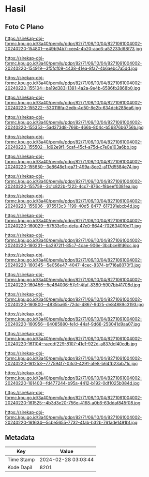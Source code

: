# Hasil

## Foto C Plano

https://sirekap-obj-formc.kpu.go.id/3a40/pemilu/pdpr/82/71/06/10/04/8271061004002-20240220-154801--e49b94b7-cee4-4b20-aac6-a52233d68f73.jpg

https://sirekap-obj-formc.kpu.go.id/3a40/pemilu/pdpr/82/71/06/10/04/8271061004002-20240220-154919--3f5fcf09-4438-41ea-8fa7-4b6aebc7a5dd.jpg

https://sirekap-obj-formc.kpu.go.id/3a40/pemilu/pdpr/82/71/06/10/04/8271061004002-20240220-155104--ba19d383-1391-4a2a-9e4b-6586fb2868b0.jpg

https://sirekap-obj-formc.kpu.go.id/3a40/pemilu/pdpr/82/71/06/10/04/8271061004002-20240220-155222--530118fa-2edb-4d50-8e2b-634dcb285ea6.jpg

https://sirekap-obj-formc.kpu.go.id/3a40/pemilu/pdpr/82/71/06/10/04/8271061004002-20240220-155353--5ad373d8-766b-466b-804c-b56876b6756b.jpg

https://sirekap-obj-formc.kpu.go.id/3a40/pemilu/pdpr/82/71/06/10/04/8271061004002-20240220-155502--1d92e9f1-5caf-45cf-a75d-c7e0e103a6bb.jpg

https://sirekap-obj-formc.kpu.go.id/3a40/pemilu/pdpr/82/71/06/10/04/8271061004002-20240220-155650--3e8648e1-ea71-499a-8ce2-a117d5584e74.jpg

https://sirekap-obj-formc.kpu.go.id/3a40/pemilu/pdpr/82/71/06/10/04/8271061004002-20240220-155759--2c1c822b-f223-4cc7-876c-f8beef0381ea.jpg

https://sirekap-obj-formc.kpu.go.id/3a40/pemilu/pdpr/82/71/06/10/04/8271061004002-20240220-155906--975513c3-1199-40d5-8477-617391ebcb4d.jpg

https://sirekap-obj-formc.kpu.go.id/3a40/pemilu/pdpr/82/71/06/10/04/8271061004002-20240220-160029--57533e9c-defa-47e0-8644-7026340f0c71.jpg

https://sirekap-obj-formc.kpu.go.id/3a40/pemilu/pdpr/82/71/06/10/04/8271061004002-20240220-160231--ba2972f1-85c7-4cae-906e-3bcbce8fd6cc.jpg

https://sirekap-obj-formc.kpu.go.id/3a40/pemilu/pdpr/82/71/06/10/04/8271061004002-20240220-160345--5e056e47-4047-4cec-8374-bf716a8070f3.jpg

https://sirekap-obj-formc.kpu.go.id/3a40/pemilu/pdpr/82/71/06/10/04/8271061004002-20240220-160456--5c464006-57c1-4faf-8380-5907bb41708d.jpg

https://sirekap-obj-formc.kpu.go.id/3a40/pemilu/pdpr/82/71/06/10/04/8271061004002-20240220-160800--4835ba65-72dd-4867-9d25-de84889c3193.jpg

https://sirekap-obj-formc.kpu.go.id/3a40/pemilu/pdpr/82/71/06/10/04/8271061004002-20240220-160956--64085880-fe1d-44af-9d68-253041d9aa07.jpg

https://sirekap-obj-formc.kpu.go.id/3a40/pemilu/pdpr/82/71/06/10/04/8271061004002-20240220-161104--aeddf229-8107-41e1-922d-a837dcf40cdb.jpg

https://sirekap-obj-formc.kpu.go.id/3a40/pemilu/pdpr/82/71/06/10/04/8271061004002-20240220-161253--777594f7-03c0-4291-afe8-b64fb23ab71c.jpg

https://sirekap-obj-formc.kpu.go.id/3a40/pemilu/pdpr/82/71/06/10/04/8271061004002-20240220-161403--fd477244-b95a-4412-b192-0df1025b084d.jpg

https://sirekap-obj-formc.kpu.go.id/3a40/pemilu/pdpr/82/71/06/10/04/8271061004002-20240220-161525--4b3d3e20-756e-4168-a0b6-63ddaf845f08.jpg

https://sirekap-obj-formc.kpu.go.id/3a40/pemilu/pdpr/82/71/06/10/04/8271061004002-20240220-161634--5cbe5655-7732-4fab-b32b-761ade1491bf.jpg


## Metadata

| Key        | Value               |
| ---------- | ------------------- |
| Time Stamp | 2024-02-28 03:03:44 |
| Kode Dapil | 8201                |



